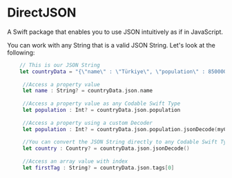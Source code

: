  # DirectJSON

A Swift package that enables you to use JSON intuitively as if in JavaScript. 


You can work with any String that is a valid JSON String. Let's look at the following:

```Swift
    // This is our JSON String 
    let countryData = "{\"name\" : \"Türkiye\", \"population\" : 85000000, \"tags\" : [\"Europe\", \"Asia\", \"Middle East\"] }"
    
     //Access a property value
     let name : String? = countryData.json.name
    
     //Access a property value as any Codable Swift Type
     let population : Int? = countryData.json.population
    
     //Access a property using a custom Decoder
     let population : Int? = countryData.json.population.jsonDecode(myCustomDecoder)
    
     //You can convert the JSON String directly to any Codable Swift Type
     let country : Country? = countryData.json.jsonDecode()
    
     //Access an array value with index
     let firstTag : String? = countryData.json.tags[0]
```


 
 
